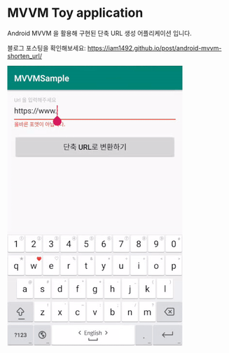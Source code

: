 # MVVM Toy application

Android MVVM 을 활용해 구현된 단축 URL 생성 어플리케이션 입니다.

블로그 포스팅을 확인해보세요: https://iam1492.github.io/post/android-mvvm-shorten_url/

![shortenurlapp](shorten_url_app.gif)
